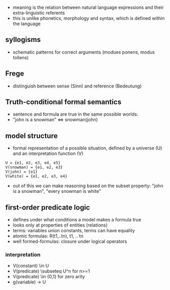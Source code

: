 - meaning is the relation between natural language expressions and their extra-linguistic referents
- this is unlike phonetics, morphology and syntax, which is defined within the language

## syllogisms
- schematic patterns for correct arguments (modues ponens, modus tollens)

## Frege
- distinguish between sense (Sinn) and  reference (Bedeutung)


## Truth-conditional formal semantics
- sentence and formula are true in the same possible worlds:
- "john is a snowman" <=> snowman(john)


## model structure
- formal representation of a possible situation, defined by a universe (U) and an interpretation function (V)
```
U = {e1, e2, e3, e4, e5}
V(snowman) = {e1, e2, e3}
V(john) = {e1}
V(white) = {e1, e2, e3, e4}
```
- out of this we can make reasoning based on the subset property: "john is a snowman", "every snowman is white"

## first-order predicate logic
- defines under what conditions a model makes a formula true
- looks only at properties of entities (relations)
- terms: variables union constants, terms can have equality 
- atomic formulas: R(t1,..tn), t1, .. tn
- well formed-formulas: closure under logical operators

### interpretation
- V(constant) \in U
- V(predicate) \subseteq U^n for n>=1
- V(predicate) \in {0,1} for zero arity
- g(variable) -> U
